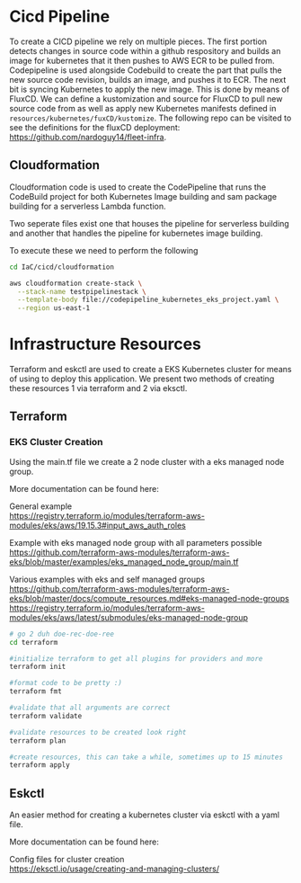 # Cicd Pipeline

To create a CICD pipeline we rely on multiple pieces. The first portion detects changes
in source code within a github respository and builds an image for kubernetes that it then pushes
to AWS ECR to be pulled from. Codepipeline is used alongside Codebuild to create the part that 
pulls the new source code revision, builds an image, and pushes it to ECR. The next bit is
syncing Kubernetes to apply the new image. This is done by means of FluxCD. We can define a kustomization and source
for FluxCD to pull new source code from as well as apply new Kubernetes manifests defined in 
`resources/kubernetes/fuxCD/kustomize`. The following repo can be visited to see the definitions
for the fluxCD deployment: https://github.com/nardoguy14/fleet-infra.

## Cloudformation

Cloudformation code is used to create the CodePipeline that runs the CodeBuild project for both
Kubernetes Image building and sam package building for a serverless Lambda function.

Two seperate files exist one that houses the pipeline for serverless building and 
another that handles the pipeline for kubernetes image building.

To execute these we need to perform the following

```bash
cd IaC/cicd/cloudformation

aws cloudformation create-stack \
  --stack-name testpipelinestack \
  --template-body file://codepipeline_kubernetes_eks_project.yaml \
  --region us-east-1

```

# Infrastructure Resources

Terraform and eskctl are used to create a EKS Kubernetes cluster for means of using to deploy
this application. We present two methods of creating these resources 1 via terraform and 2 via
eksctl.

## Terraform 

### EKS Cluster Creation

Using the main.tf file we create a 2 node cluster with a eks managed node group.

More documentation can be found here:

General example \
https://registry.terraform.io/modules/terraform-aws-modules/eks/aws/19.15.3#input_aws_auth_roles

Example with eks managed node group with all parameters possible\
https://github.com/terraform-aws-modules/terraform-aws-eks/blob/master/examples/eks_managed_node_group/main.tf

Various examples with eks and self managed groups \
https://github.com/terraform-aws-modules/terraform-aws-eks/blob/master/docs/compute_resources.md#eks-managed-node-groups
https://registry.terraform.io/modules/terraform-aws-modules/eks/aws/latest/submodules/eks-managed-node-group

```bash
# go 2 duh doe-rec-doe-ree
cd terraform

#initialize terraform to get all plugins for providers and more
terraform init

#format code to be pretty :)
terraform fmt

#validate that all arguments are correct
terraform validate

#validate resources to be created look right
terraform plan

#create resources, this can take a while, sometimes up to 15 minutes
terraform apply
```

## Eskctl

An easier method for creating a kubernetes cluster via eskctl with a yaml file.

More documentation can be found here:

Config files for cluster creation \
https://eksctl.io/usage/creating-and-managing-clusters/
